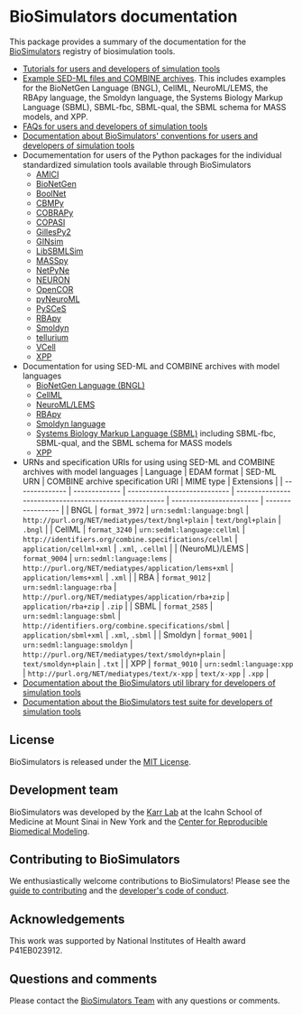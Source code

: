 # BioSimulators documentation
This package provides a summary of the documentation for the [BioSimulators](https://biosimulators.org) registry of biosimulation tools.

* [Tutorials for users and developers of simulation tools](https://biosimulators.org/help)
* [Example SED-ML files and COMBINE archives](https://github.com/biosimulators/Biosimulators_test_suite/tree/dev/examples). This includes examples for the BioNetGen Language (BNGL), CellML, NeuroML/LEMS, the RBApy language, the Smoldyn language, the Systems Biology Markup Language (SBML), SBML-fbc, SBML-qual, the SBML schema for MASS models, and XPP.
* [FAQs for users and developers of simulation tools](https://biosimulators.org/help/faq)
* [Documentation about BioSimulators' conventions for users and developers of simulation tools](https://biosimulators.org/standards)
* Documementation for users of the Python packages for the individual standardized simulation tools available through BioSimulators
  * [AMICI](https://biosimulators.github.io/Biosimulators_AMICI/)
  * [BioNetGen](https://biosimulators.github.io/Biosimulators_BioNetGen/)
  * [BoolNet](https://biosimulators.github.io/Biosimulators_BoolNet/)
  * [CBMPy](https://biosimulators.github.io/Biosimulators_CBMPy/)
  * [COBRAPy](https://biosimulators.github.io/Biosimulators_COBRAPy/)
  * [COPASI](https://biosimulators.github.io/Biosimulators_COPASI/)
  * [GillesPy2](https://biosimulators.github.io/Biosimulators_GillesPy2/)
  * [GINsim](https://biosimulators.github.io/Biosimulators_GINsim/)
  * [LibSBMLSim](https://biosimulators.github.io/Biosimulators_LibSBMLSim/)
  * [MASSpy](https://biosimulators.github.io/Biosimulators_MASSpy/)
  * [NetPyNe](https://biosimulators.github.io/Biosimulators_pyNeuroML/)
  * [NEURON](https://biosimulators.github.io/Biosimulators_pyNeuroML/)  
  * [OpenCOR](https://biosimulators.github.io/Biosimulators_OpenCOR/)
  * [pyNeuroML](https://biosimulators.github.io/Biosimulators_pyNeuroML/)
  * [PySCeS](https://biosimulators.github.io/Biosimulators_PySCeS/)
  * [RBApy](https://biosimulators.github.io/Biosimulators_RBApy/)
  * [Smoldyn](https://smoldyn.readthedocs.io/en/latest/python/api.html#sed-ml-combine-biosimulators-api)
  * [tellurium](https://biosimulators.github.io/Biosimulators_tellurium/)
  * [VCell](https://github.com/virtualcell/vcell)
  * [XPP](https://biosimulators.github.io/Biosimulators_XPP/)
* Documentation for using SED-ML and COMBINE archives with model languages
  * [BioNetGen Language (BNGL)](https://biosimulators.github.io/Biosimulators_BioNetGen/tutorial.html)
  * [CellML](http://sed-ml.org/specifications.html)
  * [NeuroML/LEMS](https://docs.neuroml.org/Userdocs/Paths.html)
  * [RBApy](https://biosimulators.github.io/Biosimulators_RBApy/tutorial.html)
  * [Smoldyn language](https://github.com/ssandrews/Smoldyn/blob/master/Using-Smoldyn-with-SED-ML-COMBINE-BioSimulators.md)
  * [Systems Biology Markup Language (SBML)](http://sed-ml.org/specifications.html) including SBML-fbc, SBML-qual, and the SBML schema for MASS models
  * [XPP](https://biosimulators.github.io/Biosimulators_XPP/tutorial.html)
* URNs and specification URIs for using using SED-ML and COMBINE archives with model languages
    | Language       | EDAM format   | SED-ML URN                   | COMBINE archive specification URI                      | MIME type                | Extensions        |
    | -------------- | ------------- | ---------------------------- | ------------------------------------------------------ | ------------------------ | ----------------- |
    | BNGL           | `format_3972` | `urn:sedml:language:bngl`    | `http://purl.org/NET/mediatypes/text/bngl+plain`       | `text/bngl+plain`        | `.bngl`           |
    | CellML         | `format_3240` | `urn:sedml:language:cellml`  | `http://identifiers.org/combine.specifications/cellml` | `application/cellml+xml` | `.xml`, `.cellml` |
    | (NeuroML)/LEMS | `format_9004` | `urn:sedml:language:lems`    | `http://purl.org/NET/mediatypes/application/lems+xml`  | `application/lems+xml`   | `.xml`            |
    | RBA            | `format_9012` | `urn:sedml:language:rba`     | `http://purl.org/NET/mediatypes/application/rba+zip`   | `application/rba+zip`    | `.zip`            |
    | SBML           | `format_2585` | `urn:sedml:language:sbml`    | `http://identifiers.org/combine.specifications/sbml`   | `application/sbml+xml`   | `.xml`, `.sbml`   |
    | Smoldyn        | `format_9001` | `urn:sedml:language:smoldyn` | `http://purl.org/NET/mediatypes/text/smoldyn+plain`    | `text/smoldyn+plain`     | `.txt`            |
    | XPP            | `format_9010` | `urn:sedml:language:xpp`     | `http://purl.org/NET/mediatypes/text/x-xpp`            | `text/x-xpp`             | `.xpp`            |
* [Documentation about the BioSimulators util library for developers of simulation tools](https://biosimulators.github.io/Biosimulators_utils/)
* [Documentation about the BioSimulators test suite for developers of simulation tools](https://biosimulators.github.io/Biosimulators_test_suite/)

## License
BioSimulators is released under the [MIT License](https://github.com/biosimulators/Biosimulators/blob/dev/LICENSE).

## Development team
BioSimulators was developed by the [Karr Lab](https://www.karrlab.org) at the Icahn School of Medicine at Mount Sinai in New York and the [Center for Reproducible Biomedical Modeling](http://reproduciblebiomodels.org).

## Contributing to BioSimulators
We enthusiastically welcome contributions to BioSimulators! Please see the [guide to contributing](https://github.com/biosimulators/Biosimulators/blob/dev/CONTRIBUTING.md) and the [developer's code of conduct](https://github.com/biosimulators/Biosimulators/blob/dev/CODE_OF_CONDUCT.md).

## Acknowledgements
This work was supported by National Institutes of Health award P41EB023912.

## Questions and comments
Please contact the [BioSimulators Team](mailto:info@biosimulators.org) with any questions or comments.
